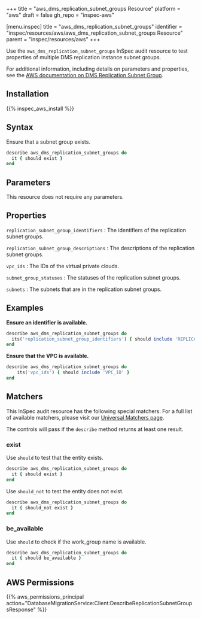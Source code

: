 +++
title = "aws_dms_replication_subnet_groups Resource"
platform = "aws"
draft = false
gh_repo = "inspec-aws"

[menu.inspec]
title = "aws_dms_replication_subnet_groups"
identifier = "inspec/resources/aws/aws_dms_replication_subnet_groups Resource"
parent = "inspec/resources/aws"
+++

Use the `aws_dms_replication_subnet_groups` InSpec audit resource to test properties of multiple DMS replication instance subnet groups.

For additional information, including details on parameters and properties, see the [AWS documentation on DMS Replication Subnet Group](https://docs.aws.amazon.com/AWSCloudFormation/latest/UserGuide/aws-resource-dms-replicationsubnetgroup.html).

## Installation

{{% inspec_aws_install %}}

## Syntax

Ensure that a subnet group exists.

```ruby
describe aws_dms_replication_subnet_groups do
  it { should exist }
end
```

## Parameters

This resource does not require any parameters.

## Properties

`replication_subnet_group_identifiers`
: The identifiers of the replication subnet groups.

`replication_subnet_group_descriptions`
: The descriptions of the replication subnet groups.

`vpc_ids`
: The IDs of the virtual private clouds.

`subnet_group_statuses`
: The statuses of the replication subnet groups.

`subnets`
: The subnets that are in the replication subnet groups.

## Examples

**Ensure an identifier is available.**

```ruby
describe aws_dms_replication_subnet_groups do
  its('replication_subnet_group_identifiers') { should include 'REPLICATION_SUBNET_GROUP_IDENTIFIER' }
end
```

**Ensure that the VPC is available.**

```ruby
describe aws_dms_replication_subnet_groups do
    its('vpc_ids') { should include 'VPC_ID' }
end
```

## Matchers

This InSpec audit resource has the following special matchers. For a full list of available matchers, please visit our [Universal Matchers page](https://www.inspec.io/docs/reference/matchers/).

The controls will pass if the `describe` method returns at least one result.

### exist

Use `should` to test that the entity exists.

```ruby
describe aws_dms_replication_subnet_groups do
  it { should exist }
end
```

Use `should_not` to test the entity does not exist.

```ruby
describe aws_dms_replication_subnet_groups do
  it { should_not exist }
end
```

### be_available

Use `should` to check if the work_group name is available.

```ruby
describe aws_dms_replication_subnet_groups do
  it { should be_available }
end
```

## AWS Permissions

{{% aws_permissions_principal action="DatabaseMigrationService:Client:DescribeReplicationSubnetGroupsResponse" %}}
